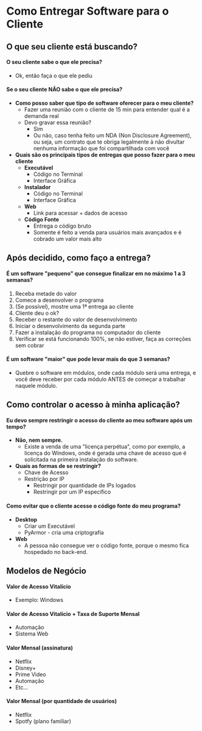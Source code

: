 # Como Entregar Software para o Cliente


## O que seu cliente está buscando?


#### O seu cliente sabe o que ele precisa?
- Ok, então faça o que ele pediu


#### Se o seu cliente NÃO sabe o que ele precisa?
- **Como posso saber que tipo de software oferecer para o meu cliente?**
   - Fazer uma reunião com o cliente de 15 min para entender qual é a demanda real
   - Devo gravar essa reunião?
      - Sim
      - Ou não, caso tenha feito um NDA (Non Disclosure Agreement), ou seja, um contrato que te obriga legalmente à não divultar nenhuma informação que foi compartilhada com você
- **Quais são os principais tipos de entregas que posso fazer para o meu cliente**
   - **Executável**
      - Código no Terminal
      - Interface Gráfica
   - **Instalador**
      - Código no Terminal
      - Interface Gráfica
   - **Web**
      - Link para acessar + dados de acesso
   - **Código Fonte**
      - Entrega o código bruto
      - Somente é feito a venda para usuários mais avançados e é cobrado um valor mais alto


## Após decidido, como faço a entrega?


#### É um software "pequeno" que consegue finalizar em no máximo 1 a 3 semanas?
1. Receba metade do valor
1. Comece a desenvolver o programa
1. (Se possível), mostre uma 1ª entrega ao cliente
1. Cliente deu o ok?
1. Receber o restante do valor de desenvolvimento
1. Iniciar o desenvolvimento da segunda parte
1. Fazer a instalação do programa no computador do cliente
1. Verificar se está funcionando 100%, se não estiver, faça as correções sem cobrar


#### É um software "maior" que pode levar mais do que 3 semanas?
- Quebre o software em módulos, onde cada módulo será uma entrega, e você deve receber por cada módulo ANTES de começar a trabalhar naquele módulo.


## Como controlar o acesso à minha aplicação?


#### Eu devo sempre restringir o acesso do cliente ao meu software após um tempo?
- **Não, nem sempre.** 
   - Existe a venda de uma "licença perpétua", como por exemplo, a licença do Windows, onde é gerada uma chave de acesso que é solicitada na primeira instalação do software.
- **Quais as formas de se restringir?**
   - Chave de Acesso
   - Restrição por IP 
      - Restringir por quantidade de IPs logados
      - Restringir por um IP específico


#### Como evitar que o cliente acesse o código fonte do meu programa?
- **Desktop**
   - Criar um Executável
   - PyArmor - cria uma criptografia
- **Web**
   - A pessoa não consegue ver o código fonte, porque o mesmo fica hospedado no back-end.


## Modelos de Negócio


#### Valor de Acesso Vitalício
- Exemplo: Windows


#### Valor de Acesso Vitalício + Taxa de Suporte Mensal
- Automação
- Sistema Web


#### Valor Mensal (assinatura)
- Netflix
- Disney+
- Prime Video
- Automação
- Etc...


#### Valor Mensal (por quantidade de usuários)
- Netflix
- Spotfy (plano familiar)
